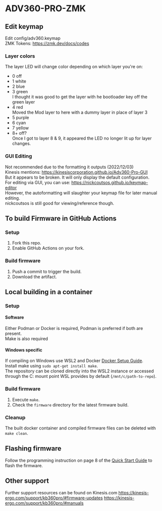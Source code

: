 # ADV360-PRO-ZMK

## Edit keymap
Edit config/adv360.keymap\
ZMK Tokens: https://zmk.dev/docs/codes

### Layer colors
The layer LED will change color depending on which layer you're on:
- 0 off
- 1 white
- 2 blue
- 3 green\
  I thought it was good to get the layer with he bootloader key off the green layer
- 4 red  
  Moved the Mod layer to here with a dummy layer in place of layer 3
- 5 purple
- 6 cyan
- 7 yellow
- 8+ off?  
  Once I got to layer 8 & 9, it appeared the LED no longer lit up for layer changes.

### GUI Editing
Not recommended due to the formatting it outputs (2022/12/03)\
Kinesis mentions: https://kinesiscorporation.github.io/Adv360-Pro-GUI  
But it appears to be broken. It will only display the default configuration.\
For editing via GUI, you can use: https://nickcoutsos.github.io/keymap-editor  
However, the autoformatting will slaughter your keymap file for later manual editing.  
nickcoutsos is still good for viewing/reference though.

## To build Firmware in GitHub Actions

### Setup

1. Fork this repo.
2. Enable GitHub Actions on your fork.

### Build firmware

1. Push a commit to trigger the build.
2. Download the artifact.

## Local building in a container

### Setup

#### Software

Either Podman or Docker is required, Podman is preferred if both are present.\
Make is also required

#### Windows specific
If compiling on Windows use WSL2 and Docker [Docker Setup Guide](https://docs.docker.com/desktop/windows/wsl/).\
Install make using `sudo apt-get install make`.\
The repository can be cloned directly into the WSL2 instance or accessed through the C: mount point WSL provides by default (`/mnt/c/path-to-repo`).

### Build firmware

1. Execute `make`.
2. Check the `firmware` directory for the latest firmware build.

### Cleanup

The built docker container and compiled firmware files can be deleted with `make clean`.

## Flashing firmware

Follow the programming instruction on page 8 of the [Quick Start Guide](https://kinesis-ergo.com/wp-content/uploads/Advantage360-Professional-QSG-v8-25-22.pdf) to flash the firmware.

## Other support

Further support resources can be found on Kinesis.com
https://kinesis-ergo.com/support/kb360pro/#firmware-updates
https://kinesis-ergo.com/support/kb360pro/#manuals
